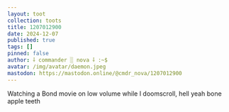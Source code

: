 ```yaml
---
layout: toot
collection: toots
title: 1207012900
date: 2024-12-07
published: true
tags: []
pinned: false
author: ⸸ commander ░ nova ⸸ :~$
avatar: /img/avatar/daemon.jpeg
mastodon: https://mastodon.online/@cmdr_nova/1207012900
---
```


Watching a Bond movie on low volume while I doomscroll, hell yeah bone apple teeth
